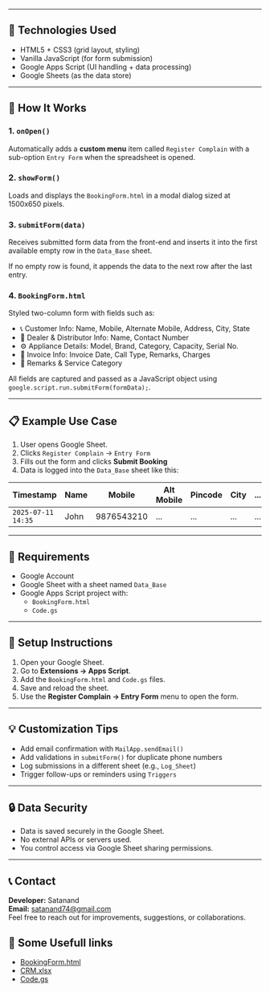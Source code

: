
---

## 🧩 Technologies Used

- HTML5 + CSS3 (grid layout, styling)
- Vanilla JavaScript (for form submission)
- Google Apps Script (UI handling + data processing)
- Google Sheets (as the data store)

---

## 🧠 How It Works

### 1. `onOpen()`  
Automatically adds a **custom menu** item called `Register Complain` with a sub-option `Entry Form` when the spreadsheet is opened.

### 2. `showForm()`  
Loads and displays the `BookingForm.html` in a modal dialog sized at 1500x650 pixels.

### 3. `submitForm(data)`  
Receives submitted form data from the front-end and inserts it into the first available empty row in the `Data_Base` sheet.

If no empty row is found, it appends the data to the next row after the last entry.

### 4. `BookingForm.html`  
Styled two-column form with fields such as:

- 📞 Customer Info: Name, Mobile, Alternate Mobile, Address, City, State
- 🏪 Dealer & Distributor Info: Name, Contact Number
- ⚙️ Appliance Details: Model, Brand, Category, Capacity, Serial No.
- 📅 Invoice Info: Invoice Date, Call Type, Remarks, Charges
- 📝 Remarks & Service Category

All fields are captured and passed as a JavaScript object using `google.script.run.submitForm(formData);`.

---

## 📋 Example Use Case

1. User opens Google Sheet.
2. Clicks `Register Complain` → `Entry Form`
3. Fills out the form and clicks **Submit Booking**
4. Data is logged into the `Data_Base` sheet like this:

| Timestamp | Name | Mobile | Alt Mobile | Pincode | City | ... |
|-----------|------|--------|------------|---------|------|-----|
| `2025-07-11 14:35` | John | 9876543210 | ... | ... | ... | ... |

---

## 📎 Requirements

- Google Account
- Google Sheet with a sheet named `Data_Base`
- Google Apps Script project with:
  - `BookingForm.html`
  - `Code.gs`

---

## 🚀 Setup Instructions

1. Open your Google Sheet.
2. Go to **Extensions → Apps Script**.
3. Add the `BookingForm.html` and `Code.gs` files.
4. Save and reload the sheet.
5. Use the **Register Complain → Entry Form** menu to open the form.

---

## 💡 Customization Tips

- Add email confirmation with `MailApp.sendEmail()`
- Add validations in `submitForm()` for duplicate phone numbers
- Log submissions in a different sheet (e.g., `Log_Sheet`)
- Trigger follow-ups or reminders using `Triggers`

---

## 🔒 Data Security

- Data is saved securely in the Google Sheet.
- No external APIs or servers used.
- You control access via Google Sheet sharing permissions.

---

## 📞 Contact

**Developer:** Satanand    
**Email:** satanand74@gmail.com   
Feel free to reach out for improvements, suggestions, or collaborations.

## 🔗 Some Usefull links
- [BookingForm.html](https://github.com/Satanand-Ken/GsheetCRM/blob/main/BookingForm.html)
- [CRM.xlsx](https://github.com/Satanand-Ken/GsheetCRM/blob/main/CRM.xlsx)
- [Code.gs](https://github.com/Satanand-Ken/GsheetCRM/blob/main/Code.gs)
